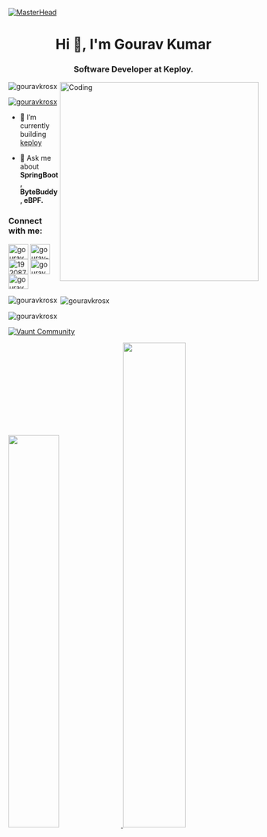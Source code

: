 [![MasterHead](https://mir-s3-cdn-cf.behance.net/project_modules/fs/54b6c068097599.5b50bca476b9b.gif)](https://github.com/gouravkrosx)
<h1 align="center">Hi 👋, I'm Gourav Kumar</h1>
<h3 align="center">Software Developer at Keploy.</h3>
<img align="right" alt="Coding" width="400" src="https://cdn.dribbble.com/users/1162077/screenshots/3848914/programmer.gif"/>

<!--- To generate new readme file (https://rahuldkjain.github.io/gh-profile-readme-generator/) --->

<p align="left"> <img src="https://komarev.com/ghpvc/?username=gouravkrosx&label=Profile%20views&color=0e75b6&style=flat" alt="gouravkrosx" /> </p>

<p align="left"> <a href="https://twitter.com/gouravkrosx" target="blank"><img src="https://img.shields.io/twitter/follow/gouravkrosx?logo=twitter&style=for-the-badge" alt="gouravkrosx" /></a> </p>

- 🔭 I’m currently building [keploy](https://github.com/keploy/keploy)

- 💬 Ask me about **SpringBoot, ByteBuddy, eBPF.**

<h3 align="left">Connect with me:</h3>
<p align="left">
<a href="https://twitter.com/gouravkrosx" target="blank"><img align="center" src="https://raw.githubusercontent.com/rahuldkjain/github-profile-readme-generator/master/src/images/icons/Social/twitter.svg" alt="gouravkrosx" height="30" width="40" /></a>
<a href="https://linkedin.com/in/gourav-kumar-b20108173" target="blank"><img align="center" src="https://raw.githubusercontent.com/rahuldkjain/github-profile-readme-generator/master/src/images/icons/Social/linked-in-alt.svg" alt="gourav-kumar-b20108173" height="30" width="40" /></a>
<a href="https://stackoverflow.com/users/19208792" target="blank"><img align="center" src="https://raw.githubusercontent.com/rahuldkjain/github-profile-readme-generator/master/src/images/icons/Social/stack-overflow.svg" alt="19208792" height="30" width="40" /></a>
<a href="https://www.leetcode.com/gouravkrosx" target="blank"><img align="center" src="https://raw.githubusercontent.com/rahuldkjain/github-profile-readme-generator/master/src/images/icons/Social/leet-code.svg" alt="gouravkrosx" height="30" width="40" /></a>
<a href="https://auth.geeksforgeeks.org/user/gouravgreatkr" target="blank"><img align="center" src="https://raw.githubusercontent.com/rahuldkjain/github-profile-readme-generator/master/src/images/icons/Social/geeks-for-geeks.svg" alt="gouravgreatkr" height="30" width="40" /></a>
</p>


<p><img align="left" src="https://github-readme-stats.vercel.app/api/top-langs?username=gouravkrosx&show_icons=true&locale=en&layout=compact" alt="gouravkrosx" /></p>

<p>&nbsp;<img align="center" src="https://github-readme-stats.vercel.app/api?username=gouravkrosx&show_icons=true&locale=en" alt="gouravkrosx" /></p>

<p><img align="center" src="https://github-readme-streak-stats.herokuapp.com/?user=gouravkrosx&" alt="gouravkrosx" /></p>

[![Vaunt Community](https://api.vaunt.dev/v1/github/entities/gouravkrosx/badges/community)](https://community.vaunt.dev/board/gouravkrosx)
<p>
<a href="https://vaunt.dev">
<img src="https://api.vaunt.dev/v1/github/entities/gouravkrosx/contributions?format=svg" width="45%" />
</a>
<img decoding="async" loading="lazy" src="https://api.vaunt.dev/v1/github/entities/gouravkrosx/achievements?format=svg&limit=3" width="50%" />
</p>
